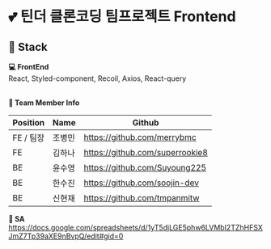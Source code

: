 # 💕 틴더 클론코딩 팀프로젝트 Frontend

## 🚀 Stack

**💻 FrontEnd** <br/>
React, Styled-component, Recoil, Axios, React-query <br/>
<br/>

**👩 Team Member Info**

| Position  | Name   | Github                          |
| --------- | ------ | ------------------------------- |
| FE / 팀장 | 조병민 | https://github.com/merrybmc     |
| FE        | 김하나 | https://github.com/superrookie8      |
| BE        | 윤수영 | https://github.com/Suyoung225      |
| BE        | 한수진 | https://github.com/soojin-dev |
| BE        | 신현재 | https://github.com/tmpanmitw |

**📄 SA** <br/>
https://docs.google.com/spreadsheets/d/1yT5djLGE5phw6LVMbI2TZhHFSXJmZ7Tp39aXE9nBvpQ/edit#gid=0
